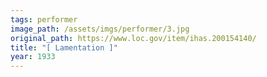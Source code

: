 ```yaml
---
tags: performer
image_path: /assets/imgs/performer/3.jpg
original_path: https://www.loc.gov/item/ihas.200154140/
title: "[ Lamentation ]"
year: 1933
---
```



